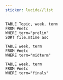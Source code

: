 ```yaml
---
sticker: lucide//list
---
```

```dataview
TABLE Topic, week, term
FROM #netc
WHERE term="prelim"
SORT file.mtime asc
```

```dataview
TABLE week, term
FROM #netc
WHERE term="midterm"
```

```dataview
TABLE week, term
FROM #netc
WHERE term="finals"
```
